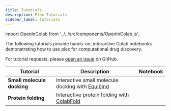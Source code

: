 ```yaml
---
title: Tutorials
description: Plex Tutorials
sidebar_label: Tutorials
---
```


import OpenInColab from '../../src/components/OpenInColab.js';

The following tutorials provide hands-on, interactive Colab notebooks demonstrating how to use plex for computational drug discovery.

For tutorial requests, please [open an issue](https://github.com/labdao/plex/issues/new?labels=tools&title=Tutorial+Request&body=%23%23+Tutorial+Request%0A%0A---%0A%0A%23%23%23+Describe+the+tutorial+you%27d+like%3A%0A%28Your+description+here%29%0A%0A---%0A%0A%23%23%23+Computational+biology+tools+involved%3A%0A%28List+any+specific+computational+biology+tools+that+are+involved+in+this+tutorial%29%0A%0A---%0A%0A%23%23%23+Additional+context+or+information%3A%0A%28Any+extra+information+here%29%0A) on GitHub.


| Tutorial | Description                               | Notebook         |
|----------|-------------------------------------------|------------------|
| **Small molecule docking** | Interactive small molecule docking with [Equibind](https://hannes-stark.com/assets/EquiBind.pdf)  | <OpenInColab link="https://colab.research.google.com/drive/15nZrm5k9fMdAHfzpR1g_8TPIz9qgRoys?usp=sharing"></OpenInColab> |
| **Protein folding** | Interactive protein folding with [ColabFold](https://www.nature.com/articles/s41592-022-01488-1)  | <OpenInColab link="https://colab.research.google.com/drive/1312M2VOx_YpTFgy60ZYChgR9h3a7aorr?usp=sharing"></OpenInColab> |
